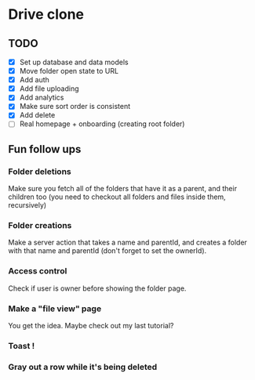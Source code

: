 # Drive clone

## TODO

- [x] Set up database and data models
- [x] Move folder open state to URL
- [x] Add auth
- [x] Add file uploading
- [x] Add analytics
- [x] Make sure sort order is consistent
- [x] Add delete
- [ ] Real homepage + onboarding (creating root folder)

## Fun follow ups

### Folder deletions

Make sure you fetch all of the folders that have it as a parent, and their children too (you need to checkout all folders and files inside them, recursively)

### Folder creations

Make a server action that takes a name and parentId, and creates a folder with that name and parentId (don't forget to set the ownerId).

### Access control

Check if user is owner before showing the folder page.

### Make a "file view" page

You get the idea. Maybe check out my last tutorial?

### Toast !

### Gray out a row while it's being deleted
